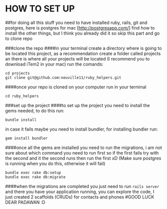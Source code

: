 # HOW TO SET UP

##for doing all this stuff you need to have installed ruby, rails, git and postgres, here is postgres for mac [http://postgresapp.com/]
find how to install the other things, but I think you already did it so skip this part and go to clone repo

###clone the repo
####in your terminal create a directory where is going to be located this project, as a recommendation create a folder called projects an there is where all your projects will be located (I recommend you to download iTem2 in your mac) run the comands:
```
cd projects
git clone git@github.com:neuville11/ruby_helpers.git
```
####once your repo is cloned on your computer run in your terminal
```
cd ruby_helpers
```
###set up the project
####to set up the project you need to install the gems needed, to do this run:
```
bundle install
```
in case it fails maybe you need to install bundler, for installing bundler run:
```
gem install bundler
```

####once all the gems are installed you need to run the migrations, i am not sure about which command you need to run first so if the first fails try with the second and it the second runs then run the first xD (Make sure postgres is running when you do this, otherwise it will fail)
```
bundle exec rake db:setup
bundle exec rake db:migrate
```
####when the migrations are completed you just need to run ```rails server``` and there you have your application running, you can explore the code, I just created 2 scaffolds (CRUDs) for contacts and phones
#GOOD LUCK DEAR PADAWAN :D
